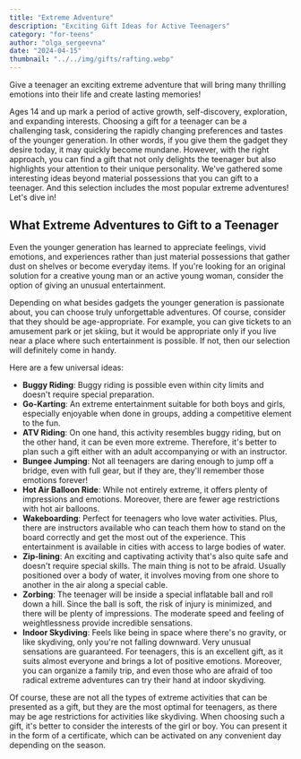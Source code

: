 ```yaml
---
title: "Extreme Adventure"
description: "Exciting Gift Ideas for Active Teenagers"
category: "for-teens"
author: "olga_sergeevna"
date: "2024-04-15"
thumbnail: "../../img/gifts/rafting.webp"
---
```


Give a teenager an exciting extreme adventure that will bring many thrilling emotions into their life and create lasting memories!

Ages 14 and up mark a period of active growth, self-discovery, exploration, and expanding interests. Choosing a gift for a teenager can be a challenging task, considering the rapidly changing preferences and tastes of the younger generation. In other words, if you give them the gadget they desire today, it may quickly become mundane. However, with the right approach, you can find a gift that not only delights the teenager but also highlights your attention to their unique personality. We've gathered some interesting ideas beyond material possessions that you can gift to a teenager. And this selection includes the most popular extreme adventures! Let's dive in!

## What Extreme Adventures to Gift to a Teenager
Even the younger generation has learned to appreciate feelings, vivid emotions, and experiences rather than just material possessions that gather dust on shelves or become everyday items. If you're looking for an original solution for a creative young man or an active young woman, consider the option of giving an unusual entertainment.

Depending on what besides gadgets the younger generation is passionate about, you can choose truly unforgettable adventures. Of course, consider that they should be age-appropriate. For example, you can give tickets to an amusement park or jet skiing, but it would be appropriate only if you live near a place where such entertainment is possible. If not, then our selection will definitely come in handy.

Here are a few universal ideas:

- **Buggy Riding**: Buggy riding is possible even within city limits and doesn't require special preparation.
- **Go-Karting**: An extreme entertainment suitable for both boys and girls, especially enjoyable when done in groups, adding a competitive element to the fun.
- **ATV Riding**: On one hand, this activity resembles buggy riding, but on the other hand, it can be even more extreme. Therefore, it's better to plan such a gift either with an adult accompanying or with an instructor.
- **Bungee Jumping**: Not all teenagers are daring enough to jump off a bridge, even with full gear, but if they are, they'll remember those emotions forever!
- **Hot Air Balloon Ride**: While not entirely extreme, it offers plenty of impressions and emotions. Moreover, there are fewer age restrictions with hot air balloons.
- **Wakeboarding**: Perfect for teenagers who love water activities. Plus, there are instructors available who can teach them how to stand on the board correctly and get the most out of the experience. This entertainment is available in cities with access to large bodies of water.
- **Zip-lining**: An exciting and captivating activity that's also quite safe and doesn't require special skills. The main thing is not to be afraid. Usually positioned over a body of water, it involves moving from one shore to another in the air along a special cable.
- **Zorbing**: The teenager will be inside a special inflatable ball and roll down a hill. Since the ball is soft, the risk of injury is minimized, and there will be plenty of impressions. The moderate speed and feeling of weightlessness provide incredible sensations.
- **Indoor Skydiving**: Feels like being in space where there's no gravity, or like skydiving, only you're not falling downward. Very unusual sensations are guaranteed. For teenagers, this is an excellent gift, as it suits almost everyone and brings a lot of positive emotions. Moreover, you can organize a family trip, and even those who are afraid of too radical extreme adventures can try their hand at indoor skydiving.

Of course, these are not all the types of extreme activities that can be presented as a gift, but they are the most optimal for teenagers, as there may be age restrictions for activities like skydiving. When choosing such a gift, it's better to consider the interests of the girl or boy. You can present it in the form of a certificate, which can be activated on any convenient day depending on the season.
